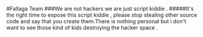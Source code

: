 #Fallaga Team
###We are not hackers we are just script kiddie .
#####It's the right time to expose this script kiddie , please stop stealing other source code and say that you create them.There is nothing personal but i don't want to see those kind of kids destroying the hacker space .
